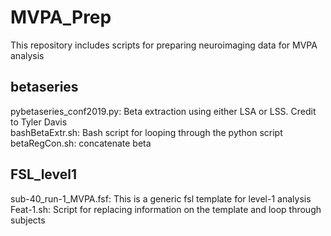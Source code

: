# MVPA_Prep
This repository includes scripts for preparing neuroimaging data for MVPA analysis

## betaseries

pybetaseries_conf2019.py: Beta extraction using either LSA or LSS. Credit to Tyler Davis  
bashBetaExtr.sh: Bash script for looping through the python script  
betaRegCon.sh: concatenate beta  

## FSL_level1

sub-40_run-1_MVPA.fsf: This is a generic fsl template for level-1 analysis  
Feat-1.sh: Script for replacing information on the template and loop through subjects  

